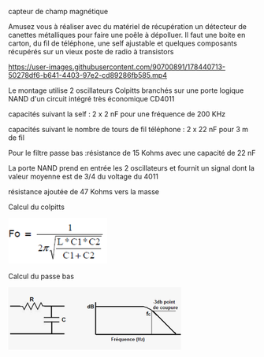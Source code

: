capteur de champ magnétique

Amusez vous à réaliser avec du matériel de récupération un détecteur de canettes métalliques  pour faire une poêle à dépolluer. Il faut une boite en carton, du fil de téléphone, une self ajustable et quelques composants récupérés sur un vieux poste de radio à transistors


https://user-images.githubusercontent.com/90700891/178440713-50278df6-b641-4403-97e2-cd89286fb585.mp4

Le montage utilise 2 oscillateurs Colpitts branchés sur une porte logique NAND d'un circuit intégré très économique CD4011

capacités suivant la self : 2 x 2 nF pour une fréquence de 200 KHz

capacités suivant le nombre de tours de fil téléphone : 2 x 22 nF pour 3 m de fil
 
Pour le filtre passe bas :résistance de 15 Kohms avec une capacité de 22 nF

La porte NAND prend en entrée les 2 oscillateurs et fournit un signal dont la valeur moyenne est de 3/4 du voltage du 4011

résistance ajoutée de 47 Kohms vers la masse 

Calcul du colpitts

![colpitts](https://github.com/arnaudrco/exemples/blob/main/ateliers-arduino/colpitss-calcul.png)

Calcul du passe bas

![passe bas](https://github.com/arnaudrco/exemples/blob/main/ateliers-arduino/passe-bas.png)


